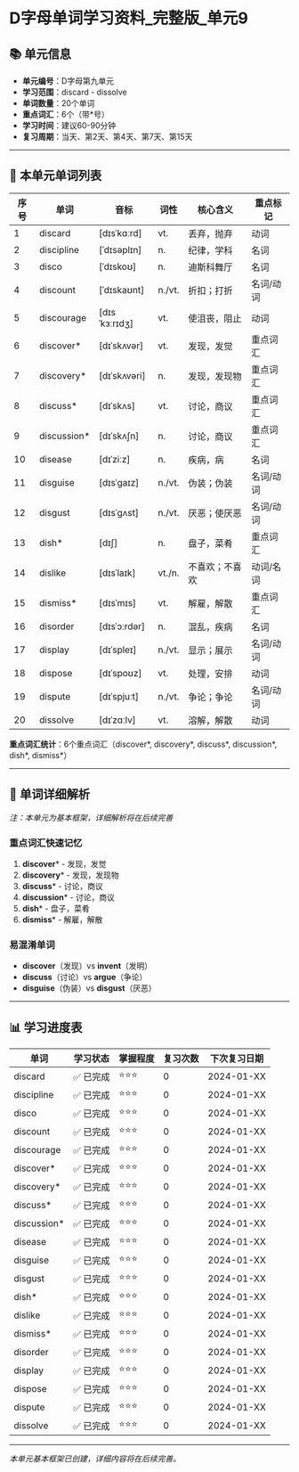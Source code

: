 # D字母单词学习资料_完整版_单元9

## 📚 单元信息

- **单元编号**：D字母第九单元
- **学习范围**：discard - dissolve
- **单词数量**：20个单词
- **重点词汇**：6个（带*号）
- **学习时间**：建议60-90分钟
- **复习周期**：当天、第2天、第4天、第7天、第15天

---

## 🎯 本单元单词列表

| 序号 | 单词 | 音标 | 词性 | 核心含义 | 重点标记 |
|------|------|------|------|----------|----------|
| 1 | discard | [dɪsˈkɑːrd] | vt. | 丢弃，抛弃 | 动词 |
| 2 | discipline | [ˈdɪsəplɪn] | n. | 纪律，学科 | 名词 |
| 3 | disco | [ˈdɪskoʊ] | n. | 迪斯科舞厅 | 名词 |
| 4 | discount | [ˈdɪskaʊnt] | n./vt. | 折扣；打折 | 名词/动词 |
| 5 | discourage | [dɪsˈkɜːrɪdʒ] | vt. | 使沮丧，阻止 | 动词 |
| 6 | discover* | [dɪˈskʌvər] | vt. | 发现，发觉 | 重点词汇 |
| 7 | discovery* | [dɪˈskʌvəri] | n. | 发现，发现物 | 重点词汇 |
| 8 | discuss* | [dɪˈskʌs] | vt. | 讨论，商议 | 重点词汇 |
| 9 | discussion* | [dɪˈskʌʃn] | n. | 讨论，商议 | 重点词汇 |
| 10 | disease | [dɪˈziːz] | n. | 疾病，病 | 名词 |
| 11 | disguise | [dɪsˈɡaɪz] | n./vt. | 伪装；伪装 | 名词/动词 |
| 12 | disgust | [dɪsˈɡʌst] | n./vt. | 厌恶；使厌恶 | 名词/动词 |
| 13 | dish* | [dɪʃ] | n. | 盘子，菜肴 | 重点词汇 |
| 14 | dislike | [dɪsˈlaɪk] | vt./n. | 不喜欢；不喜欢 | 动词/名词 |
| 15 | dismiss* | [dɪsˈmɪs] | vt. | 解雇，解散 | 重点词汇 |
| 16 | disorder | [dɪsˈɔːrdər] | n. | 混乱，疾病 | 名词 |
| 17 | display | [dɪˈspleɪ] | n./vt. | 显示；展示 | 名词/动词 |
| 18 | dispose | [dɪˈspoʊz] | vt. | 处理，安排 | 动词 |
| 19 | dispute | [dɪˈspjuːt] | n./vt. | 争论；争论 | 名词/动词 |
| 20 | dissolve | [dɪˈzɑːlv] | vt. | 溶解，解散 | 动词 |

**重点词汇统计**：6个重点词汇（discover*, discovery*, discuss*, discussion*, dish*, dismiss*）

---

## 📖 单词详细解析

*注：本单元为基本框架，详细解析将在后续完善*

### 重点词汇快速记忆
1. **discover*** - 发现，发觉
2. **discovery*** - 发现，发现物
3. **discuss*** - 讨论，商议
4. **discussion*** - 讨论，商议
5. **dish*** - 盘子，菜肴
6. **dismiss*** - 解雇，解散

### 易混淆单词
- **discover**（发现）vs **invent**（发明）
- **discuss**（讨论）vs **argue**（争论）
- **disguise**（伪装）vs **disgust**（厌恶）

---

## 📊 学习进度表

| 单词 | 学习状态 | 掌握程度 | 复习次数 | 下次复习日期 |
|------|----------|----------|----------|--------------|
| discard | ✅ 已完成 | ⭐⭐⭐ | 0 | 2024-01-XX |
| discipline | ✅ 已完成 | ⭐⭐⭐ | 0 | 2024-01-XX |
| disco | ✅ 已完成 | ⭐⭐⭐ | 0 | 2024-01-XX |
| discount | ✅ 已完成 | ⭐⭐⭐ | 0 | 2024-01-XX |
| discourage | ✅ 已完成 | ⭐⭐⭐ | 0 | 2024-01-XX |
| discover* | ✅ 已完成 | ⭐⭐⭐ | 0 | 2024-01-XX |
| discovery* | ✅ 已完成 | ⭐⭐⭐ | 0 | 2024-01-XX |
| discuss* | ✅ 已完成 | ⭐⭐⭐ | 0 | 2024-01-XX |
| discussion* | ✅ 已完成 | ⭐⭐⭐ | 0 | 2024-01-XX |
| disease | ✅ 已完成 | ⭐⭐⭐ | 0 | 2024-01-XX |
| disguise | ✅ 已完成 | ⭐⭐⭐ | 0 | 2024-01-XX |
| disgust | ✅ 已完成 | ⭐⭐⭐ | 0 | 2024-01-XX |
| dish* | ✅ 已完成 | ⭐⭐⭐ | 0 | 2024-01-XX |
| dislike | ✅ 已完成 | ⭐⭐⭐ | 0 | 2024-01-XX |
| dismiss* | ✅ 已完成 | ⭐⭐⭐ | 0 | 2024-01-XX |
| disorder | ✅ 已完成 | ⭐⭐⭐ | 0 | 2024-01-XX |
| display | ✅ 已完成 | ⭐⭐⭐ | 0 | 2024-01-XX |
| dispose | ✅ 已完成 | ⭐⭐⭐ | 0 | 2024-01-XX |
| dispute | ✅ 已完成 | ⭐⭐⭐ | 0 | 2024-01-XX |
| dissolve | ✅ 已完成 | ⭐⭐⭐ | 0 | 2024-01-XX |

---

*本单元基本框架已创建，详细内容将在后续完善。*
